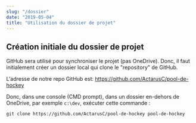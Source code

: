```yaml
---
slug: "/dossier"
date: "2019-05-04"
title: "Utilisation du dossier de projet"
---
```


## Création initiale du dossier de projet

GitHub sera utilisé pour synchroniser le projet (pas OneDrive). Donc, il faut initialement créer un dossier local qui clone le "repository" de GitHub. 

L'adresse de notre repo GitHub est: https://github.com/ActarusC/pool-de-hockey

Donc, dans une console (CMD prompt), dans un dossier en-dehors de OneDrive, par exemple `c:\dev`, exécuter cette commande :

```
git clone https://github.com/ActarusC/pool-de-hockey pool-de-hockey
```